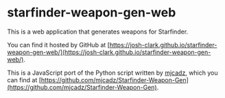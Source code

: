 # starfinder-weapon-gen-web

This is a web application that generates weapons for Starfinder.

You can find it hosted by GitHub at [https://josh-clark.github.io/starfinder-weapon-gen-web/](https://josh-clark.github.io/starfinder-weapon-gen-web/).

This is a JavaScript port of the Python script written by [mjcadz](https://github.com/mjcadz), which you can find at [https://github.com/mjcadz/Starfinder-Weapon-Gen](https://github.com/mjcadz/Starfinder-Weapon-Gen).
